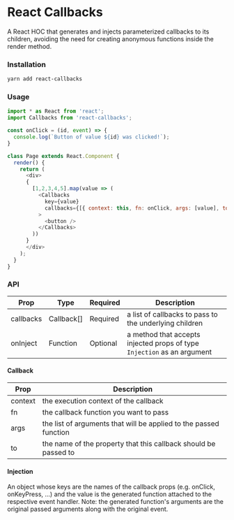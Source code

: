 # React Callbacks

A React HOC that generates and injects parameterized callbacks to its children, avoiding the need for creating anonymous functions inside the render method.

### Installation

```bash
yarn add react-callbacks
```

### Usage

```javascript
import * as React from 'react';
import Callbacks from 'react-callbacks';

const onClick = (id, event) => {
  console.log(`Button of value ${id} was clicked!`);
}

class Page extends React.Component {
  render() {
    return (
      <div>
      {
        [1,2,3,4,5].map(value => (
          <Callbacks
            key={value}
            callbacks={[{ context: this, fn: onClick, args: [value], to: 'onClick' }]}
          >
            <button />
          </Callbacks>
        ))
      }
      </div>
    );
  }
}
```

### API
| Prop          | Type          | Required      | Description
| ------------- | ------------- | ------------- | -------------
| callbacks     | Callback[]    | Required      | a list of callbacks to pass to the underlying children
| onInject      | Function      | Optional      | a method that accepts injected props of type `Injection` as an argument

#### Callback
| Prop          | Description
| ------------- | ------------- 
| context       | the execution context of the callback
| fn            | the callback function you want to pass
| args          | the list of arguments that will be applied to the passed function
| to            | the name of the property that this callback should be passed to

#### Injection
An object whose keys are the names of the callback props (e.g. onClick, onKeyPress, ...) and the value is the generated function attached to the respective event handler.
Note: the generated function's arguments are the original passed arguments along with the original event.

